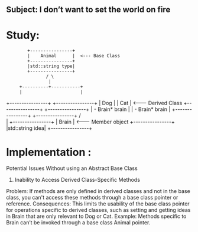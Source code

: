 ## Subject: I don’t want to set the world on fire

# Study:

            +----------------+
            |    Animal      |  <--- Base Class
            +----------------+
            |std::string type|
            +----------------+
                   / \
                    |
         +----------+-----------+
         |                      |
+----------------+    +----------------+
|      Dog       |    |      Cat       | <--- Derived Class
+----------------+    +----------------+
| - Brain* brain |    | - Brain* brain |
+----------------+    +----------------+
                   / \
                    |
         +----------------+
         |     Brain      | <--- Member object
         +----------------+ 
         |std::string idea|
         +----------------+

# Implementation : 

Potential Issues Without using an Abstract Base Class

1. Inability to Access Derived Class-Specific Methods

Problem: If methods are only defined in derived classes and not in the base class, you can't access these methods through a base class pointer or reference.
Consequences: This limits the usability of the base class pointer for operations specific to derived classes, such as setting and getting ideas in Brain that are only relevant to Dog or Cat.
Example: Methods specific to Brain can’t be invoked through a base class Animal pointer.

